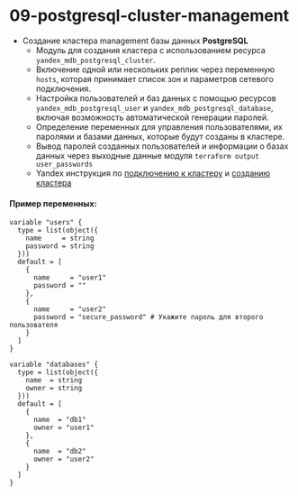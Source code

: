 # **09-postgresql-cluster-management**
- Создание кластера management базы данных **PostgreSQL**
    - Модуль для создания кластера с использованием ресурса `yandex_mdb_postgresql_cluster`.
    - Включение одной или нескольких реплик через переменную `hosts`, которая принимает список зон и параметров сетевого подключения.
    - Настройка пользователей и баз данных с помощью ресурсов `yandex_mdb_postgresql_user` и `yandex_mdb_postgresql_database`, включая возможность автоматической генерации паролей.
    - Определение переменных для управления пользователями, их паролями и базами данных, которые будут созданы в кластере.
    - Вывод паролей созданных пользователей и информации о базах данных через выходные данные модуля `terraform output user_passwords`
    - Yandex инструкция по [подключению к кластеру](https://yandex.cloud/ru/docs/managed-postgresql/operations/connect) и [созданию кластера](https://yandex.cloud/ru/docs/managed-postgresql/operations/cluster-create)

#### Пример переменных:
```hcl
variable "users" {
  type = list(object({
    name     = string
    password = string
  }))
  default = [
    {
      name     = "user1"
      password = ""
    },
    {
      name     = "user2"
      password = "secure_password" # Укажите пароль для второго пользователя
    }
  ]
}

variable "databases" {
  type = list(object({
    name  = string
    owner = string
  }))
  default = [
    {
      name  = "db1"
      owner = "user1"
    },
    {
      name  = "db2"
      owner = "user2"
    }
  ]
}
```